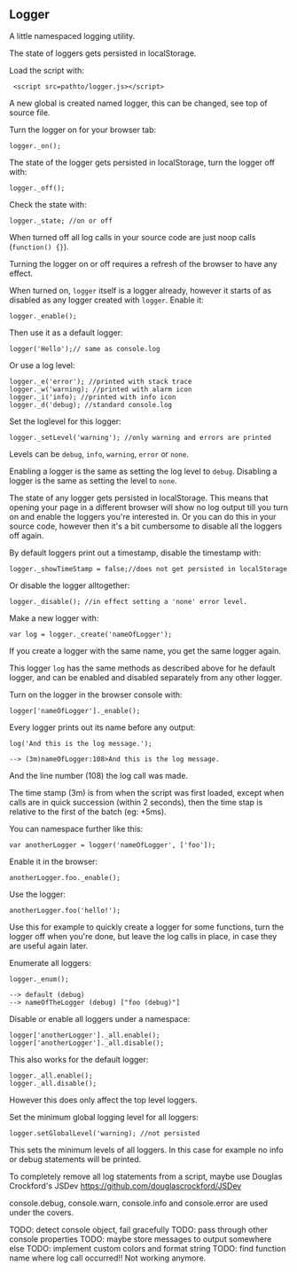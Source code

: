 Logger
------------

A little namespaced logging utility.

The state of loggers gets persisted in localStorage.

Load the script with:

     <script src=pathto/logger.js></script>
	 
A new global is created named logger, this can be changed, see top of source
file.

Turn the logger on for your browser tab:

	logger._on();
	
The state of the logger gets persisted in localStorage, turn the logger off with:

	logger._off();
	
Check the state with:

	logger._state; //on or off
	
When turned off all log calls in your source code are just noop calls (`function() {}`).

Turning the logger on or off requires a refresh of the browser to have any effect.

When turned on, `logger` itself is a logger already, however it starts of as
disabled as any logger created with `logger`. Enable it:

	logger._enable();
	
Then use it as a default logger:

	logger('Hello');// same as console.log
	
Or use a log level:

	logger._e('error'); //printed with stack trace
	logger._w('warning); //printed with alarm icon
	logger._i('info); //printed with info icon
	logger._d('debug); //standard console.log
	
Set the loglevel for this logger:

	logger._setLevel('warning'); //only warning and errors are printed
	
Levels can be `debug`, `info`, `warning`, `error` or `none`.
	
Enabling a logger is the same as setting the log level to `debug`. Disabling a
logger is the same as setting the level to `none`. 

The state of any logger gets persisted in localStorage. This means that opening
your page in a different browser will show no log output till you turn on and
enable the loggers you're interested in. Or you can do this in your source code,
however then it's a bit cumbersome to disable all the loggers off again.

By default loggers print out a timestamp, disable the timestamp with:

	logger._showTimeStamp = false;//does not get persisted in localStorage
	
Or disable the logger alltogether:

	logger._disable(); //in effect setting a 'none' error level.
	
Make a new logger with:

    var log = logger._create('nameOfLogger'); 
	
If you create a logger with the same name, you get the same logger again.

This logger `log` has the same methods as described above for he default logger,
and can be enabled and disabled separately from any other logger.

Turn on the logger in the browser console with:

	logger['nameOfLogger']._enable();
	
Every logger prints out its name before any output:

	log('And this is the log message.');

	--> (3m)nameOfLogger:108>And this is the log message.
	
And the line number (108) the log call was made.	

The time stamp (3m) is from when the script was first loaded, except when calls are
in quick succession (within 2 seconds), then the time stap is relative to the first of the batch
(eg: +5ms).

You can namespace further like this:

	var anotherLogger = logger('nameOfLogger', ['foo']);
	
Enable it in the browser:
	
	anotherLogger.foo._enable();
	
Use the logger:

	anotherLogger.foo('hello!');
	
Use this for example to quickly create a logger for some functions, turn the
logger off when you're done, but leave the log calls in place, in case they are
useful again later.	

Enumerate all loggers:

	logger._enum();
	
	--> default (debug) 
	--> nameOfTheLogger (debug) ["foo (debug)"] 
	
Disable or enable all loggers under a namespace:

	logger['anotherLogger']._all.enable();
	logger['anotherLogger']._all.disable();
	
This also works for the default logger:

	logger._all.enable();
	logger._all.disable();
	
However this does only affect the top level loggers.	

Set the minimum global logging level for all loggers:

	logger.setGlobalLevel('warning); //not persisted
	
This sets the minimum levels of all loggers. In this case for example no info or
debug statements will be printed.

To completely remove all log statements from a script, maybe use Douglas Crockford's JSDev
https://github.com/douglascrockford/JSDev

console.debug, console.warn, console.info and
console.error are used under the covers.

TODO: detect console object, fail gracefully
TODO: pass through other console properties
TODO: maybe store messages to output somewhere else
TODO: implement custom colors and format string
TODO: find function name where log call occurred!! Not working anymore.
